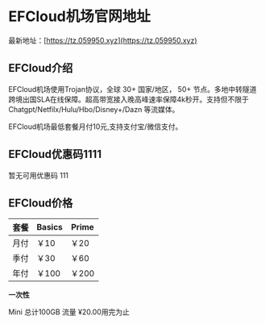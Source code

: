 # EFCloud机场官网地址

最新地址：[https://tz.059950.xyz](https://tz.059950.xyz)

## EFCloud介绍

EFCloud机场使用Trojan协议，全球 30+ 国家/地区， 50+ 节点。多地中转隧道跨境出国SLA在线保障。超高带宽接入晚高峰速率保障4k秒开。支持但不限于 Chatgpt/Netfilx/Hulu/Hbo/Disney+/Dazn 等流媒体。

EFCloud机场最低套餐月付10元,支持支付宝/微信支付。

## EFCloud优惠码1111

暂无可用优惠码
111
## EFCloud价格

|套餐|Basics|Prime|
|----|----|----|
|月付|￥10|￥20|
|季付|￥30|￥60|
|年付|￥100|￥200|

**一次性**

Mini 总计100GB 流量 ¥20.00用完为止

